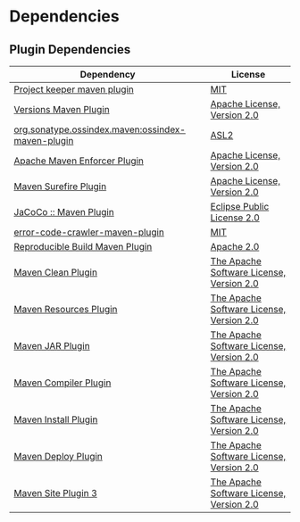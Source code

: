 <!-- @formatter:off -->
# Dependencies

## Plugin Dependencies

| Dependency                                             | License                                       |
| ------------------------------------------------------ | --------------------------------------------- |
| [Project keeper maven plugin][0]                       | [MIT][1]                                      |
| [Versions Maven Plugin][2]                             | [Apache License, Version 2.0][3]              |
| [org.sonatype.ossindex.maven:ossindex-maven-plugin][4] | [ASL2][5]                                     |
| [Apache Maven Enforcer Plugin][6]                      | [Apache License, Version 2.0][3]              |
| [Maven Surefire Plugin][8]                             | [Apache License, Version 2.0][3]              |
| [JaCoCo :: Maven Plugin][10]                           | [Eclipse Public License 2.0][11]              |
| [error-code-crawler-maven-plugin][12]                  | [MIT][1]                                      |
| [Reproducible Build Maven Plugin][14]                  | [Apache 2.0][5]                               |
| [Maven Clean Plugin][16]                               | [The Apache Software License, Version 2.0][5] |
| [Maven Resources Plugin][18]                           | [The Apache Software License, Version 2.0][5] |
| [Maven JAR Plugin][20]                                 | [The Apache Software License, Version 2.0][5] |
| [Maven Compiler Plugin][22]                            | [The Apache Software License, Version 2.0][5] |
| [Maven Install Plugin][24]                             | [The Apache Software License, Version 2.0][5] |
| [Maven Deploy Plugin][26]                              | [The Apache Software License, Version 2.0][5] |
| [Maven Site Plugin 3][28]                              | [The Apache Software License, Version 2.0][5] |

[0]: https://github.com/exasol/project-keeper-maven-plugin
[10]: https://www.eclemma.org/jacoco/index.html
[14]: http://zlika.github.io/reproducible-build-maven-plugin
[20]: http://maven.apache.org/plugins/maven-jar-plugin/
[3]: https://www.apache.org/licenses/LICENSE-2.0.txt
[6]: https://maven.apache.org/enforcer/maven-enforcer-plugin/
[5]: http://www.apache.org/licenses/LICENSE-2.0.txt
[8]: https://maven.apache.org/surefire/maven-surefire-plugin/
[16]: http://maven.apache.org/plugins/maven-clean-plugin/
[1]: https://opensource.org/licenses/MIT
[24]: http://maven.apache.org/plugins/maven-install-plugin/
[4]: https://sonatype.github.io/ossindex-maven/maven-plugin/
[2]: http://www.mojohaus.org/versions-maven-plugin/
[22]: http://maven.apache.org/plugins/maven-compiler-plugin/
[11]: https://www.eclipse.org/legal/epl-2.0/
[26]: http://maven.apache.org/plugins/maven-deploy-plugin/
[28]: http://maven.apache.org/plugins/maven-site-plugin/
[18]: http://maven.apache.org/plugins/maven-resources-plugin/
[12]: https://github.com/exasol/error-code-crawler-maven-plugin
